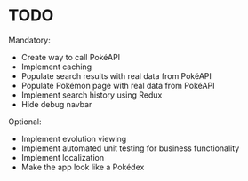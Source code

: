 # TODO

Mandatory:
- Create way to call PokéAPI
- Implement caching
- Populate search results with real data from PokéAPI
- Populate Pokémon page with real data from PokéAPI
- Implement search history using Redux
- Hide debug navbar

Optional:
- Implement evolution viewing
- Implement automated unit testing for business functionality
- Implement localization
- Make the app look like a Pokédex
